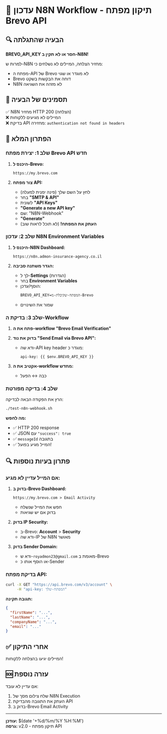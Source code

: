 # 🔧 עדכון N8N Workflow - תיקון מפתח Brevo API

## 🔍 הבעיה שהתגלתה

**BREVO_API_KEY חסר או לא תקין ב-N8N!**

למרות ש-N8N מחזיר הצלחה, המיילים לא נשלחים כי:
- מפתח ה-API של Brevo לא מוגדר או שגוי
- Brevo דוחה את הבקשות בשקט
- N8N לא מזהה את השגיאה

## 🚨 תסמינים של הבעיה

✅ N8N מחזיר HTTP 200 (הצלחה)  
❌ המיילים לא מגיעים ללקוחות  
❌ בדיקת API מחזירה: `authentication not found in headers`  

## 🔧 הפתרון המלא

### שלב 1: יצירת מפתח Brevo API חדש

1. **היכנס ל-Brevo:**
   ```
   https://my.brevo.com
   ```

2. **צור מפתח API:**
   - לחץ על השם שלך (פינה ימנית למעלה)
   - בחר **"SMTP & API"**
   - לשונית **"API Keys"**
   - **"Generate a new API key"**
   - שם: "N8N-Webhook"
   - **"Generate"**
   - **העתק את המפתח!** (לא תוכל לראות שוב)

### שלב 2: עדכון N8N Environment Variables

1. **היכנס ל-N8N Dashboard:**
   ```
   https://n8n.admon-insurance-agency.co.il
   ```

2. **הגדר משתנה סביבה:**
   - לך ל-**Settings** (הגדרות)
   - בחר **Environment Variables**
   - הוסף/עדכן:
     ```
     BREVO_API_KEY=המפתח-שקיבלת-מ-Brevo
     ```
   - שמור את השינויים

### שלב 3: בדיקת ה-Workflow

1. **פתח את ה-workflow "Brevo Email Verification"**

2. **בדוק את נוד "Send Email via Brevo API":**
   - ודא שה-API key header מוגדר כ:
     ```
     api-key: {{ $env.BREVO_API_KEY }}
     ```

3. **אקטיב את ה-workflow מחדש:**
   - כבה ↔️ הפעל

### שלב 4: בדיקה מפורטת

הרץ את הפקודה הבאה לבדיקה:
```bash
./test-n8n-webhook.sh
```

**מה לחפש:**
- ✅ HTTP 200 response
- ✅ JSON עם `"success": true`
- ✅ `messageId` בתגובה
- ✅ המייל מגיע בפועל!

## 🔍 פתרון בעיות נוספות

### אם המייל עדיין לא מגיע:

1. **בדוק ב-Brevo Dashboard:**
   ```
   https://my.brevo.com > Email Activity
   ```
   - חפש את המייל שנשלח
   - בדוק אם יש שגיאות

2. **בדוק IP Security:**
   - ב-Brevo: **Account** > **Security**
   - ודא שה-IP של N8N מאושר

3. **בדוק Sender Domain:**
   - ודא ש-`royadmon23@gmail.com` מאומת ב-Brevo
   - או הוסף אותו כ-Sender

### בדיקת מפתח API:

```bash
curl -X GET "https://api.brevo.com/v3/account" \
     -H "api-key: המפתח-שלך"
```

**תגובה תקינה:**
```json
{
  "firstName": "...",
  "lastName": "...",
  "companyName": "...",
  "email": "..."
}
```

## ✅ אחרי התיקון

המיילים יגיעו בהצלחה ללקוחות!

## 🆘 עזרה נוספת

אם עדיין לא עובד:
1. שלח צילום מסך של N8N Execution
2. העתק את התגובה מהבדיקת API
3. בדוק ב-Brevo Email Activity

---

**עודכן:** $(date '+%d/%m/%Y %H:%M')  
**גרסה:** v2.0 - תיקון מפתח API 
